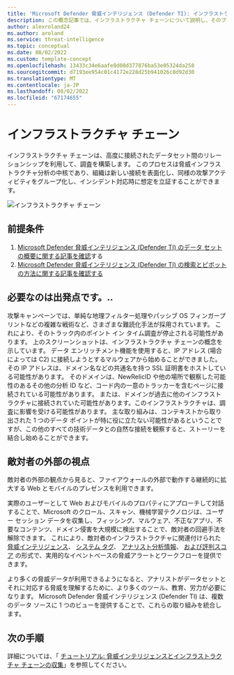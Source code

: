 ```yaml
---
title: 'Microsoft Defender 脅威インテリジェンス (Defender TI): インフラストラクチャ チェーン'
description: この概念記事では、インフラストラクチャ チェーンについて説明し、そのプロセスを適用して、Microsoft Defender 脅威インテリジェンス (Defender TI) を使用して脅威インフラストラクチャ分析を実行する方法について説明します。
author: alexroland24
ms.author: aroland
ms.service: threat-intelligence
ms.topic: conceptual
ms.date: 08/02/2022
ms.custom: template-concept
ms.openlocfilehash: 13433c34e6aafe8d08d377876ba53e05324da258
ms.sourcegitcommit: d7193ee954c01c4172e228d25b941026c8d92d30
ms.translationtype: MT
ms.contentlocale: ja-JP
ms.lasthandoff: 08/02/2022
ms.locfileid: "67174655"
---
```

# <a name="infrastructure-chaining"></a>インフラストラクチャ チェーン

インフラストラクチャ チェーンは、高度に接続されたデータセット間のリレーションシップを利用して、調査を構築します。 このプロセスは脅威インフラストラクチャ分析の中核であり、組織は新しい接続を表面化し、同様の攻撃アクティビティをグループ化し、インシデント対応時に想定を立証することができます。

![インフラストラクチャ チェーン](media/infrastructureChaining.png)

## <a name="prerequisites"></a>前提条件

1. [Microsoft Defender 脅威インテリジェンス (Defender TI) のデータ セットの概要に関する記事を確認](data-sets.md)する
2. [Microsoft Defender 脅威インテリジェンス (Defender TI) の検索とピボットの方法に関する記事を確認する](searching-and-pivoting.md)

## <a name="all-you-need-is-a-starting-point"></a>必要なのは出発点です。..

攻撃キャンペーンでは、単純な地理フィルター処理やパッシブ OS フィンガープリントなどの複雑な戦術など、さまざまな難読化手法が採用されています。 これにより、そのトラック内のポイント イン タイム調査が停止される可能性があります。 上のスクリーンショットは、インフラストラクチャ チェーンの概念を示しています。 データ エンリッチメント機能を使用すると、IP アドレス (場合によっては C2) に接続しようとするマルウェアから始めることができました。 その IP アドレスは、ドメイン名などの共通名を持つ SSL 証明書をホストしている可能性があります。 そのドメインは、NewRelicID や他の場所で観察した可能性のあるその他の分析 ID など、コード内の一意のトラッカーを含むページに接続されている可能性があります。 または、ドメインが過去に他のインフラストラクチャに接続されていた可能性があります。このインフラストラクチャは、調査に影響を受ける可能性があります。 主な取り組みは、コンテキストから取り出された 1 つのデータ ポイントが特に役に立たない可能性があるということですが、この他のすべての技術データとの自然な接続を観察すると、ストーリーを結合し始めることができます。

## <a name="an-adversarys-outside-in-perspective"></a>敵対者の外部の視点

敵対者の外部の観点から見ると、ファイアウォールの外部で動作する継続的に拡大する Web とモバイルのプレゼンスを利用できます。

実際のユーザーとして Web およびモバイルのプロパティにアプローチして対話することで、Microsoft のクロール、スキャン、機械学習テクノロジは、ユーザー セッション データを収集し、フィッシング、マルウェア、不正なアプリ、不要なコンテンツ、ドメイン侵害を大規模に検出することで、敵対者の回避手法を解除できます。 これにより、敵対者のインフラストラクチャに関連付けられた [脅威インテリジェンス](index.md)、 [システム タグ](using-tags.md)、 [アナリスト分析情報](analyst-insights.md)、 [および評判スコア](reputation-scoring.md) の形式で、実用的なイベントベースの脅威アラートとワークフローを提供できます。

より多くの脅威データが利用できるようになると、アナリストがデータセットとそれに対応する脅威を理解するために、より多くのツール、教育、労力が必要になります。 Microsoft Defender 脅威インテリジェンス (Defender TI) は、複数のデータ ソースに 1 つのビューを提供することで、これらの取り組みを統合します。

## <a name="next-steps"></a>次の手順
詳細については、「 [チュートリアル: 脅威インテリジェンスとインフラストラクチャ チェーンの収集](gathering-threat-intelligence-and-infrastructure-chaining.md)」を参照してください。
